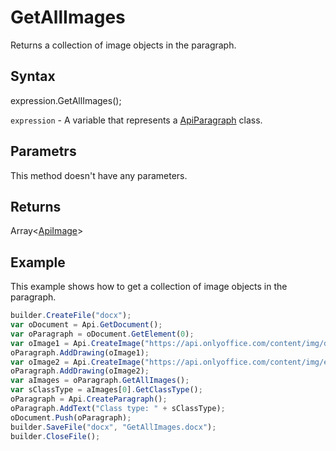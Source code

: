 # GetAllImages

Returns a collection of image objects in the paragraph.

## Syntax

expression.GetAllImages();

`expression` - A variable that represents a [ApiParagraph](../ApiParagraph.md) class.

## Parametrs

This method doesn't have any parameters.

## Returns

Array<[ApiImage](../../ApiImage/ApiImage.md)>

## Example

This example shows how to get a collection of image objects in the paragraph.

```javascript
builder.CreateFile("docx");
var oDocument = Api.GetDocument();
var oParagraph = oDocument.GetElement(0);
var oImage1 = Api.CreateImage("https://api.onlyoffice.com/content/img/docbuilder/examples/coordinate_aspects.png", 60 * 36000, 35 * 36000);
oParagraph.AddDrawing(oImage1);
var oImage2 = Api.CreateImage("https://api.onlyoffice.com/content/img/editor/sharing_settings.png", 60 * 36000, 35 * 36000);
oParagraph.AddDrawing(oImage2);
var aImages = oParagraph.GetAllImages();
var sClassType = aImages[0].GetClassType();
oParagraph = Api.CreateParagraph();
oParagraph.AddText("Class type: " + sClassType);
oDocument.Push(oParagraph); 
builder.SaveFile("docx", "GetAllImages.docx");
builder.CloseFile();
```